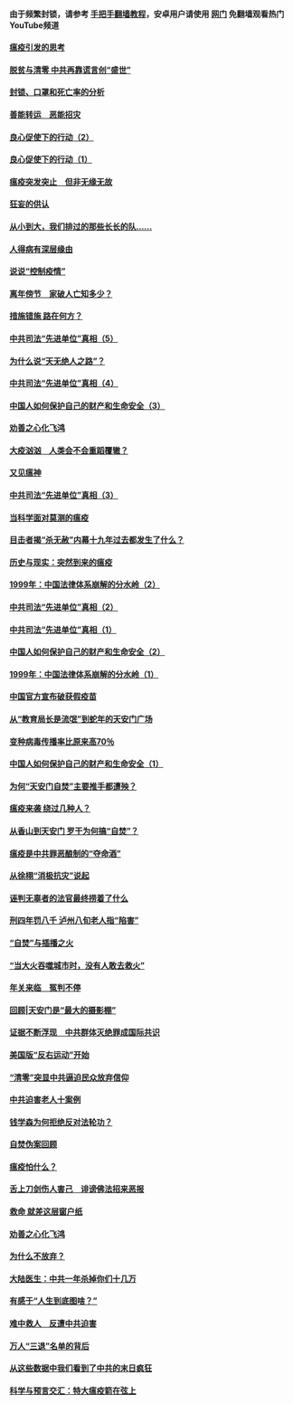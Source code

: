 #### 由于频繁封锁，请参考 [手把手翻墙教程](https://github.com/gfw-breaker/guides/wiki/)，安卓用户请使用 [网门](https://github.com/gfw-breaker/nogfw/blob/master/dl.md?t=03061600) 免翻墙观看热门YouTube频道 

#### [瘟疫引发的思考](../pages/19/421594.md?t=03061600) 

#### [脱贫与清零 中共再靠谎言创“盛世”](../pages/19/421590.md?t=03061600) 

#### [封锁、口罩和死亡率的分析](../pages/19/421495.md?t=03061600) 

#### [善能转运　恶能招灾](../pages/19/421334.md?t=03061600) 

#### [良心促使下的行动（2）](../pages/19/421361.md?t=03061600) 

#### [良心促使下的行动（1）](../pages/19/421302.md?t=03061600) 

#### [瘟疫突发突止　但非无缘无故](../pages/19/421281.md?t=03061600) 

#### [狂妄的供认](../pages/19/421199.md?t=03061600) 

#### [从小到大，我们排过的那些长长的队……](../pages/19/421243.md?t=03061600) 

#### [人得病有深层缘由](../pages/19/420864.md?t=03061600) 

#### [说说“控制疫情”](../pages/19/420831.md?t=03061600) 

#### [离年傍节　家破人亡知多少？](../pages/19/420563.md?t=03061600) 

#### [措施错施  路在何方？](../pages/19/420076.md?t=03061600) 

#### [中共司法“先进单位”真相（5）](../pages/19/419453.md?t=03061600) 

#### [为什么说“天无绝人之路”？](../pages/19/419618.md?t=03061600) 

#### [中共司法“先进单位”真相（4）](../pages/19/419452.md?t=03061600) 

#### [中国人如何保护自己的财产和生命安全（3）](../pages/19/419405.md?t=03061600) 

#### [劝善之心化飞鸿](../pages/19/418758.md?t=03061600) 

#### [大疫汹汹　人类会不会重蹈覆辙？](../pages/19/419691.md?t=03061600) 

#### [又见瘟神](../pages/19/419225.md?t=03061600) 

#### [中共司法“先进单位”真相（3）](../pages/19/419451.md?t=03061600) 

#### [当科学面对莫测的瘟疫](../pages/19/419625.md?t=03061600) 

#### [目击者揭“杀无赦”内幕十九年过去都发生了什么？](../pages/19/419617.md?t=03061600) 

#### [历史与现实：突然到来的瘟疫](../pages/19/419619.md?t=03061600) 

#### [1999年：中国法律体系崩解的分水岭（2）](../pages/19/419455.md?t=03061600) 

#### [中共司法“先进单位”真相（2）](../pages/19/419450.md?t=03061600) 

#### [中共司法“先进单位”真相（1）](../pages/19/419449.md?t=03061600) 

#### [中国人如何保护自己的财产和生命安全（2）](../pages/19/419404.md?t=03061600) 

#### [1999年：中国法律体系崩解的分水岭（1）](../pages/19/419454.md?t=03061600) 

#### [中国官方宣布破获假疫苗](../pages/19/419504.md?t=03061600) 

#### [从“教育局长是流氓”到蛇年的天安门广场](../pages/19/419470.md?t=03061600) 

#### [变种病毒传播率比原来高70％](../pages/19/419456.md?t=03061600) 

#### [中国人如何保护自己的财产和生命安全（1）](../pages/19/419403.md?t=03061600) 

#### [为何“天安门自焚”主要推手都遭殃？](../pages/19/419348.md?t=03061600) 

#### [瘟疫来袭 绕过几种人？](../pages/19/419349.md?t=03061600) 

#### [从香山到天安门 罗干为何搞“自焚”？](../pages/19/419270.md?t=03061600) 

#### [瘟疫是中共罪恶酿制的“夺命酒”](../pages/19/419223.md?t=03061600) 

#### [从徐栩“消极抗灾”说起](../pages/19/419224.md?t=03061600) 

#### [诬判无辜者的法官最终捞着了什么](../pages/19/419268.md?t=03061600) 

#### [刑四年罚八千 泸州八旬老人指“陷害”](../pages/19/419232.md?t=03061600) 

#### [“自焚”与插播之火](../pages/19/419226.md?t=03061600) 

#### [“当大火吞噬城市时，没有人敢去救火”](../pages/19/419077.md?t=03061600) 

#### [年关来临　冤判不停](../pages/19/419093.md?t=03061600) 

#### [回顾|天安门是“最大的摄影棚”](../pages/19/380866.md?t=03061600) 

#### [证据不断浮现　中共群体灭绝罪成国际共识](../pages/19/419031.md?t=03061600) 

#### [美国版“反右运动”开始](../pages/19/419030.md?t=03061600) 

#### [“清零”突显中共逼迫民众放弃信仰](../pages/19/418995.md?t=03061600) 

#### [中共迫害老人十案例](../pages/19/418831.md?t=03061600) 

#### [钱学森为何拒绝反对法轮功？](../pages/19/418905.md?t=03061600) 

#### [自焚伪案回顾](../pages/19/418799.md?t=03061600) 

#### [瘟疫怕什么？](../pages/19/418800.md?t=03061600) 

#### [舌上刀剑伤人害己　诽谤佛法招来恶报](../pages/19/418731.md?t=03061600) 

#### [救命 就差这层窗户纸](../pages/19/418706.md?t=03061600) 

#### [劝善之心化飞鸿](../pages/19/416766.md?t=03061600) 

#### [为什么不放弃？](../pages/19/418691.md?t=03061600) 

#### [大陆医生：中共一年杀掉你们十几万](../pages/19/418670.md?t=03061600) 

#### [有感于“人生到底图啥？”](../pages/19/418624.md?t=03061600) 

#### [难中救人　反遭中共迫害](../pages/19/418414.md?t=03061600) 

#### [万人“三退”名单的背后](../pages/19/418505.md?t=03061600) 

#### [从这些数据中我们看到了中共的末日疯狂](../pages/19/418420.md?t=03061600) 

#### [科学与预言交汇：特大瘟疫箭在弦上](../pages/19/418266.md?t=03061600) 

